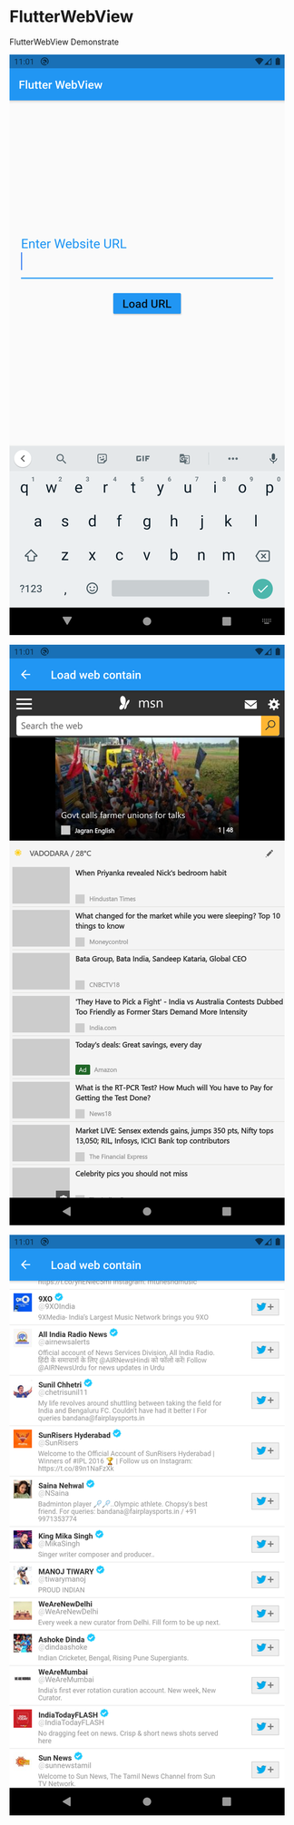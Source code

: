 # FlutterWebView
FlutterWebView Demonstrate

![Enter website URL to Load](https://github.com/hitesh-dhamshaniya/FlutterWebView/blob/main/captures/device-2020-12-01-115535.png)

![Msn Load](https://github.com/hitesh-dhamshaniya/FlutterWebView/blob/main/captures/msn-load.png)

![Twitter Load](https://github.com/hitesh-dhamshaniya/FlutterWebView/blob/main/captures/twitter-load.png)
